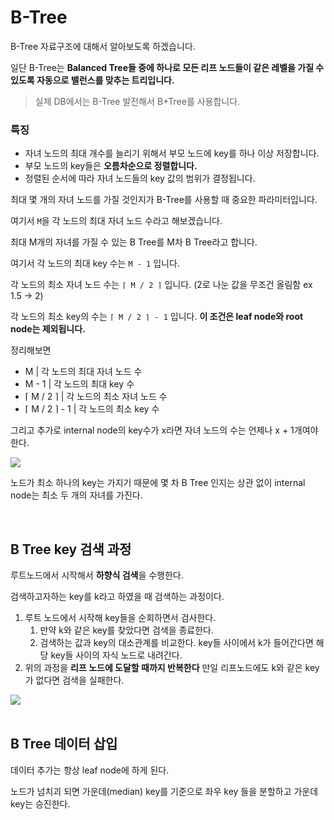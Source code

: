 # B-Tree


B-Tree 자료구조에 대해서 알아보도록 하겠습니다.

일단 B-Tree는 **Balanced Tree들 중에 하나로 모든 리프 노드들이 같은 레벨을 가질 수 있도록 자동으로 밸런스를 맞추는 트리입니다.**

> 실제 DB에서는 B-Tree 발전해서 B+Tree를 사용합니다.

### 특징

- 자녀 노드의 최대 개수를 늘리기 위해서 부모 노드에 key를 하나 이상 저장합니다.
- 부모 노드의 key들은 **오름차순으로 정렬합니다.**
- 정렬된 순서에 따라 자녀 노드들의 key 값의 범위가 결정됩니다.

최대 몇 개의 자녀 노드를 가질 것인지가 B-Tree를 사용할 때 중요한 파라미터입니다.

여기서 `M`을 각 노드의 최대 자녀 노드 수라고 해보겠습니다.

최대 M개의 자녀를 가질 수 있는 B Tree를 M차 B Tree라고 합니다.

여기서 각 노드의 최대 key 수는 `M - 1` 입니다.

각 노드의 최소 자녀 노드 수는 `⌈ M / 2 ⌉` 입니다. (2로 나눈 값을 무조건 올림함 ex 1.5 -> 2)

각 노드의 최소 key의 수는 `⌈ M / 2 ⌉ - 1` 입니다. **이 조건은 leaf node와 root node는 제외됩니다.**

정리해보면

- M | 각 노드의 최대 자녀 노드 수
- M - 1 | 각 노드의 최대 key 수
- ⌈ M / 2 ⌉ | 각 노드의 최소 자녀 노드 수
- ⌈ M / 2 ⌉ - 1 | 각 노드의 최소 key 수

그리고 추가로 internal node의 key수가 x라면 자녀 노드의 수는 언제나 x + 1개여야한다.

![](https://velog.velcdn.com/images%2Femplam27%2Fpost%2Fddbae2c9-da94-457d-bad8-77ff6791255b%2FB%ED%8A%B8%EB%A6%AC%20%EA%B8%B0%EB%B3%B8%20%ED%98%95%ED%83%9C.png)

노드가 최소 하나의 key는 가지기 때문에 몇 차 B Tree 인지는 상관 없이 internal node는 최소 두 개의 자녀를 가진다.

<br>

## B Tree key 검색 과정

루트노드에서 시작해서 **하향식 검색**을 수행한다.

검색하고자하는 key를 k라고 하였을 때 검색하는 과정이다.

1. 루트 노드에서 시작해 key들을 순회하면서 검사한다.
	1. 만약 k와 같은 key를 찾았다면 검색을 종료한다.
	2. 검색하는 값과 key의 대소관계를 비교한다. key들 사이에서 k가 들어간다면 해당 key들 사이의 자식 노드로 내려간다.
2. 위의 과정을 **리프 노드에 도달할 때까지 반복한다** 만일 리프노드에도 k와 같은 key가 없다면 검색을 실패한다.

![](https://velog.velcdn.com/images%2Femplam27%2Fpost%2Fb7df8287-2524-4ec0-ad03-b969a8830c8e%2FB%ED%8A%B8%EB%A6%AC%20%EA%B2%80%EC%83%89%201.png)
<br>
<br>

## B Tree 데이터 삽입

데이터 추가는 항상 leaf node에 하게 된다.

노드가 넘치괴 되면 가운데(median) key를 기준으로 좌우 key 들을 분할하고 가운데 key는 승진한다.









